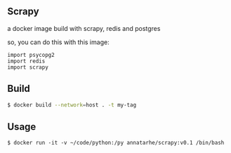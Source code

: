 ## Scrapy

a docker image build with scrapy, redis and postgres

so, you can do this with this image:

```python3
import psycopg2
import redis
import scrapy
```

## Build

```bash
$ docker build --network=host . -t my-tag
```

## Usage

```shell
$ docker run -it -v ~/code/python:/py annatarhe/scrapy:v0.1 /bin/bash
```
